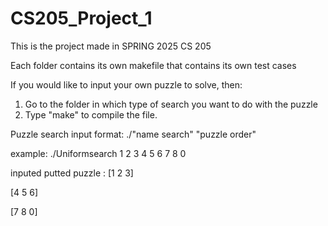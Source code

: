 # CS205_Project_1
This is the project made in SPRING 2025 CS 205

Each folder contains its own makefile that contains its own test cases

If you would like to input your own puzzle to solve, then: 
1. Go to the folder in which type of search you want to do with the puzzle
2. Type "make" to compile the file.

Puzzle search input format: ./"name search" "puzzle order" 

example: ./Uniformsearch 1 2 3 4 5 6 7 8 0

inputed putted puzzle : 
[1 2 3]
                        
[4 5 6]

[7 8 0]

